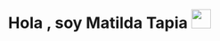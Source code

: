 <h1 align="center">Hola , soy Matilda Tapia <img src="https://media.giphy.com/media/hvRJCLFzcasrR4ia7z/giphy.gif" width="35"></h1>

<!--
**MatildaTapia262/MatildaTapia262** is a ✨ _special_ ✨ repository because its `README.md` (this file) appears on your GitHub profile.

Here are some ideas to get you started:

- 🔭 I’m currently working on ...
- 🌱 I’m currently learning ...
- 👯 I’m looking to collaborate on ...
- 🤔 I’m looking for help with ...
- 💬 Ask me about ...
- 📫 How to reach me: ...
- 😄 Pronouns: ...
- ⚡ Fun fact: ...
-->
